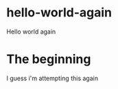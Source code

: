 # hello-world-again
<!DOCTYPE html>
  <head>Hello world again</head>
    <body>
    <h1>The beginning</h1>
    <p>I guess i'm attempting this again</p>
    </body>
